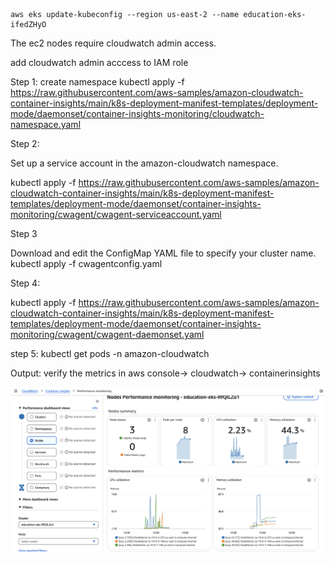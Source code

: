 ```
aws eks update-kubeconfig --region us-east-2 --name education-eks-ifedZHyO
```

The ec2 nodes require cloudwatch admin access.

add cloudwatch admin acccess to IAM role

Step 1: 
create namespace
kubectl apply -f https://raw.githubusercontent.com/aws-samples/amazon-cloudwatch-container-insights/main/k8s-deployment-manifest-templates/deployment-mode/daemonset/container-insights-monitoring/cloudwatch-namespace.yaml

Step 2:

Set up a service account in the amazon-cloudwatch namespace.

kubectl apply -f https://raw.githubusercontent.com/aws-samples/amazon-cloudwatch-container-insights/main/k8s-deployment-manifest-templates/deployment-mode/daemonset/container-insights-monitoring/cwagent/cwagent-serviceaccount.yaml



Step 3

Download and edit the ConfigMap YAML file to specify your cluster name.
 kubectl apply -f cwagentconfig.yaml

Step 4: 

kubectl apply -f https://raw.githubusercontent.com/aws-samples/amazon-cloudwatch-container-insights/main/k8s-deployment-manifest-templates/deployment-mode/daemonset/container-insights-monitoring/cwagent/cwagent-daemonset.yaml


step 5: kubectl get pods -n amazon-cloudwatch

Output: verify the metrics in aws console-> cloudwatch-> containerinsights

![cloudwatch dashboard](cloudwatch/screen.png)


